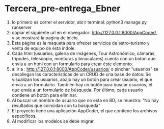 # Tercera_pre-entrega_Ebner

1. lo primero es correr el servidor, abrir terminal: python3 manage.py runserver
2. copiar el siguiente url en el navegador: http://127.0.0.1:8000/AppCoder/, y se mostrará la pagina de inicio.
3. Esta página es la maqueta para ofrecer servicios de astro-turismo y venta de equipo de ésta índole.
4. Cada html (usuarios, galería de imágenes, Tour Astronómico, cámaras, trípodes, telescopio, monturas y binoculares) cuenta con un boton que envía a un html con un formulario para crear éste elemento.
5. al ir a : http://127.0.0.1:8000/AppCoder/usuarios/  o pinchar "usuarios" se despliegan las características de un CRUD de una base de datos: Se visualizan los usuarios, abajo hay un botón para crear usuario, el que envía a un formulario. También hay un botón para buscar usuarios, el que envía a un formulario de búsqueda. Por último, cada usuario contiene un botón para eliminar.
6. Al buscar un nombre de usuario que no esta en BD, se muestra: "No hay resultados que coincidan con tu búsqueda"
7. El proyecto tiene una aplicación AppCoder, el que contiene los archivos específicos.
8. Al modificar los modelos se debe migrar.
